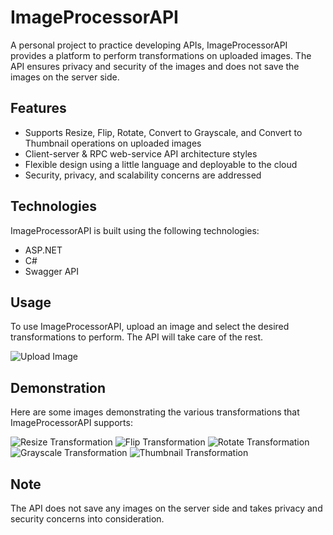 # ImageProcessorAPI

A personal project to practice developing APIs, ImageProcessorAPI provides a platform to perform transformations on uploaded images. The API ensures privacy and security of the images and does not save the images on the server side.

## Features

- Supports Resize, Flip, Rotate, Convert to Grayscale, and Convert to Thumbnail operations on uploaded images
- Client-server & RPC web-service API architecture styles
- Flexible design using a little language and deployable to the cloud
- Security, privacy, and scalability concerns are addressed

## Technologies

ImageProcessorAPI is built using the following technologies:

- ASP.NET
- C#
- Swagger API

## Usage

To use ImageProcessorAPI, upload an image and select the desired transformations to perform. The API will take care of the rest.

![Upload Image](image_url_1)

## Demonstration

Here are some images demonstrating the various transformations that ImageProcessorAPI supports:

![Resize Transformation](image_url_2)
![Flip Transformation](image_url_3)
![Rotate Transformation](image_url_4)
![Grayscale Transformation](image_url_5)
![Thumbnail Transformation](image_url_6)

## Note

The API does not save any images on the server side and takes privacy and security concerns into consideration.
